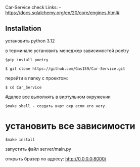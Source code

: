 Car-Service
check
Links:
-https://docs.sqlalchemy.org/en/20/core/engines.html# 



## Installation


установить python 3.12

в терминале установить менеджер зависимостей poetry

```
$pip install poetry 
```
```
$ git clone https://github.com/Gas159/Car-Service.git
```
перейти в папку с проектом:
```
$ cd Car_Service
```

#далее все выполнять в виртульном окружении
```
$make shell - создать вирт окр если его нету.
```

# установить все зависимости
```
$make install 
```

запустить файл server/main.py

открыть бразер по адресу:
http://0.0.0.0:8000/ 